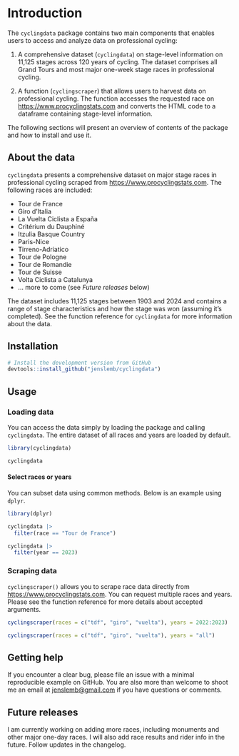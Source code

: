 
# Introduction

The `cyclingdata` package contains two main components that enables
users to access and analyze data on professional cycling:

1.  A comprehensive dataset (`cyclingdata`) on stage-level information
    on 11,125 stages across 120 years of cycling. The dataset comprises
    all Grand Tours and most major one-week stage races in professional
    cycling.

2.  A function (`cyclingscraper`) that allows users to harvest data on
    professional cycling. The function accesses the requested race on
    <https://www.procyclingstats.com> and converts the HTML code to a
    dataframe containing stage-level information.

The following sections will present an overview of contents of the
package and how to install and use it.

## About the data

`cyclingdata` presents a comprehensive dataset on major stage races in
professional cycling scraped from <https://www.procyclingstats.com>. The
following races are included:

- Tour de France
- Giro d’Italia
- La Vuelta Ciclista a España
- Critérium du Dauphiné
- Itzulia Basque Country
- Paris-Nice
- Tirreno-Adriatico
- Tour de Pologne
- Tour de Romandie
- Tour de Suisse
- Volta Ciclista a Catalunya
- … more to come (see *Future releases* below)

The dataset includes 11,125 stages between 1903 and 2024 and contains a
range of stage characteristics and how the stage was won (assuming it’s
completed). See the function reference for `cyclingdata` for more
information about the data.

## Installation

``` r
# Install the development version from GitHub
devtools::install_github("jenslemb/cyclingdata")
```

## Usage

### Loading data

You can access the data simply by loading the package and calling
`cyclingdata`. The entire dataset of all races and years are loaded by
default.

``` r
library(cyclingdata)

cyclingdata
```

#### Select races or years

You can subset data using common methods. Below is an example using
`dplyr`.

``` r
library(dplyr)

cyclingdata |> 
  filter(race == "Tour de France")

cyclingdata |> 
  filter(year == 2023)
```

### Scraping data

`cyclingscraper()` allows you to scrape race data directly from
<https://www.procyclingstats.com>. You can request multiple races and
years. Please see the function reference for more details about accepted
arguments.

``` r
cyclingscraper(races = c("tdf", "giro", "vuelta"), years = 2022:2023)

cyclingscraper(races = c("tdf", "giro", "vuelta"), years = "all")
```

## Getting help

If you encounter a clear bug, please file an issue with a minimal
reproducible example on GitHub. You are also more than welcome to shoot
me an email at <jenslemb@gmail.com> if you have questions or comments.

## Future releases

I am currently working on adding more races, including monuments and
other major one-day races. I will also add race results and rider info
in the future. Follow updates in the changelog.
